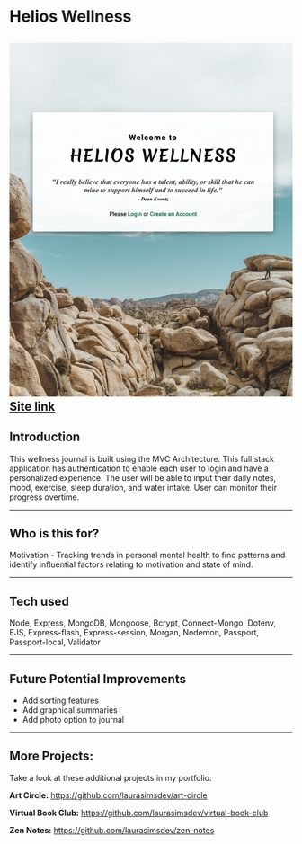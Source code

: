 # Helios Wellness

<a href="https://helios-wellness.herokuapp.com" target="_blank"><img src="https://github.com/laurasimsdev/laurasimsdev/raw/main/img/image1.png" /></a>
<a href="https://helios-wellness.herokuapp.com" target="_blank">Site link</a>
---

## Introduction

This wellness journal is built using the MVC Architecture. This full stack application has authentication to enable each user to login and have a personalized experience. The user will be able to input their daily notes, mood, exercise, sleep duration, and water intake. User can monitor their progress overtime.

---

## Who is this for?

Motivation - Tracking trends in personal mental health to find patterns and identify influential factors relating to motivation and state of mind.

---

## Tech used

Node, Express, MongoDB, Mongoose, Bcrypt, Connect-Mongo, Dotenv, EJS, Express-flash, Express-session, Morgan, Nodemon, Passport, Passport-local, Validator

---

## Future Potential Improvements

- Add sorting features
- Add graphical summaries
- Add photo option to journal

---

## More Projects:
Take a look at these additional projects in my portfolio:

**Art Circle:** https://github.com/laurasimsdev/art-circle

**Virtual Book Club:** https://github.com/laurasimsdev/virtual-book-club

**Zen Notes:** https://github.com/laurasimsdev/zen-notes
